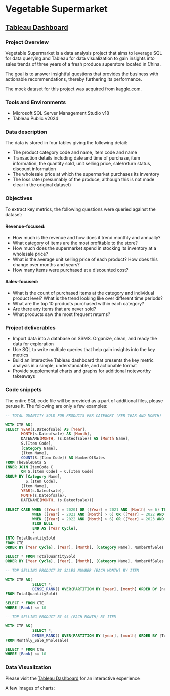 # Vegetable Supermarket

## [Tableau Dashboard](https://public.tableau.com/app/profile/shreya.thacker6577/viz/VegetableSupermarketPart1/Dashboardpart1)

### Project Overview
Vegetable Supermarket is a data analysis project that aims to leverage SQL for data querying and Tableau for data visualization to gain insights into sales trends of three years of a fresh produce superstore located in China. 

The goal is to answer insightful questions that provides the business with actionable recommendations, thereby furthering its performance. 

The mock dataset for this project was acquired from [kaggle.com](https://www.kaggle.com/datasets/yapwh1208/supermarket-sales-data). 

### Tools and Environments
- Microsoft SQL Server Management Studio v18
- Tableau Public v2024

### Data description
The data is stored in four tables giving the following detail:

- The product category code and name, item code and name
- Transaction details including date and time of purchase, item information, the quantity sold, unit selling price, sale/return status, discount information
- The wholesale price at which the supermarket purchases its inventory
- The loss rate (presumably of the produce, although this is not made clear in the original dataset)

### Objectives 
To extract key metrics, the following questions were queried against the dataset:

#### Revenue-focused:
- How much is the revenue and how does it trend monthly and annually?
- What category of items are the most profitable to the store?
- How much does the supermarket spend in stocking its inventory at a wholesale price?
- What is the average unit selling price of each product? How does this change over months and years?
- How many items were purchased at a discounted cost?

#### Sales-focused:
- What is the count of purchased items at the category and individual product level? What is the trend looking like over different time periods?
- What are the top 10 products purchased within each category?
- Are there any items that are never sold?
- What products saw the most frequent returns?

### Project deliverables
- Import data into a database on SSMS. Organize, clean, and ready the data for exploration
- Use SQL to write multiple queries that help gain insights into the key metrics
- Build an interactive Tableau dashboard that presents the key metric analysis in a simple, understandable, and actionable format
- Provide supplemental charts and graphs for additional noteworthy takeaways 

### Code snippets
The entire SQL code file will be provided as a part of additional files, please peruse it. The following are only a few examples:

``` SQL
-- TOTAL QUANTITY SOLD FOR PRODUCTS PER CATEGORY (PER YEAR AND MONTH)

WITH CTE AS(
SELECT YEAR(s.Dateofsale) AS [Year],
       MONTH(s.Dateofsale) AS [Month],
       DATENAME(MONTH, (s.Dateofsale)) AS [Month Name],
       S.[Item Code],
       [Category Name], 
       [Item Name],
       COUNT(S.[Item Code]) AS NumberOfSales 
FROM TheSaleData S
INNER JOIN ItemCode C
       ON S.[Item Code] = C.[Item Code]
GROUP BY [Category Name], 
         S.[Item Code], 
       [Item Name],
       YEAR(s.Dateofsale),
       MONTH(s.Dateofsale),
       DATENAME(MONTH, (s.Dateofsale)))
		
SELECT CASE WHEN ([Year] = 2020) OR ([Year] = 2021 AND [Month] <= 6) THEN 'Year 1'
            WHEN ([Year] = 2021 AND [Month] > 6) OR ([Year] = 2022 AND [Month] <= 6) THEN 'Year 2'
            WHEN ([Year] = 2022 AND [Month] > 6) OR ([Year] = 2023 AND [Month] <= 6) THEN 'Year 3'
            ELSE NULL
            END AS [Year Cycle],
            *
INTO TotalQuantitySold
FROM CTE 
ORDER BY [Year Cycle], [Year], [Month], [Category Name], NumberOfSales DESC

SELECT * FROM TotalQuantitySold
ORDER BY [Year Cycle], [Year], [Month], [Category Name], NumberOfSales DESC
```

``` SQL
-- TOP SELLING PRODUCT BY SALES NUMBER (EACH MONTH) BY ITEM

WITH CTE AS(
            SELECT *,
            DENSE_RANK() OVER(PARTITION BY [year], [month] ORDER BY [numberofsales] desc) AS [Rank]
FROM TotalQuantitySold)

SELECT * FROM CTE 
WHERE [Rank] <= 10

-- TOP SELLING PRODUCT BY $$ (EACH MONTH) BY ITEM

WITH CTE AS(
            SELECT *,
            DENSE_RANK() OVER(PARTITION BY [year], [month] ORDER BY [Total Sale Amount] desc) AS [Rank]
FROM Monthly_Sale_Wholesale)

SELECT * FROM CTE
WHERE [Rank] <= 10
```
### Data Visualization
Please visit the [Tableau Dashboard](https://public.tableau.com/app/profile/shreya.thacker6577/viz/VegetableSupermarketPart1/Dashboardpart1) for an interactive experience

A few images of charts:





